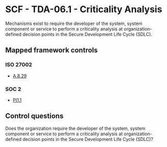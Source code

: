# SCF - TDA-06.1 - Criticality Analysis
Mechanisms exist to require the developer of the system, system component or service to perform a criticality analysis at organization-defined decision points in the Secure Development Life Cycle (SDLC).
## Mapped framework controls
### ISO 27002
- [A.8.29](../iso27002/a-8.md#a829)
  
### SOC 2
- [PI1.1](../soc2/pi11.md)
  
## Control questions
Does the organization require the developer of the system, system component or service to perform a criticality analysis at organization-defined decision points in the Secure Development Life Cycle (SDLC)?
  